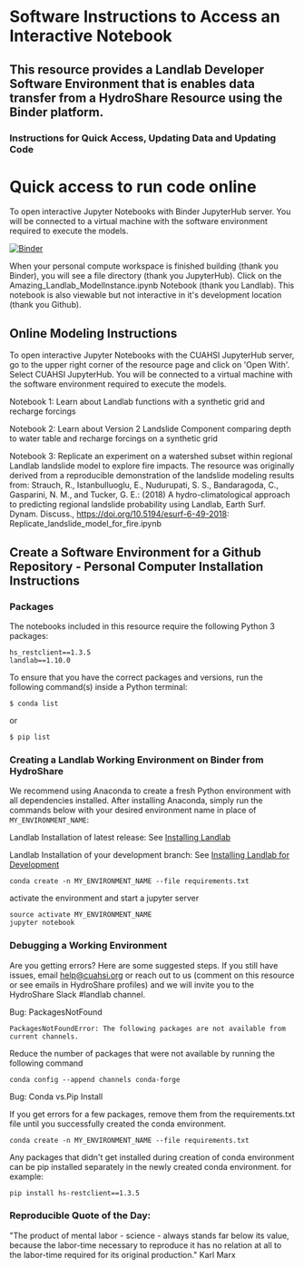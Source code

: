 # Software Instructions to Access an Interactive Notebook 
## This resource provides a Landlab Developer Software Environment that is enables data transfer from a HydroShare Resource using the Binder platform. 

### Instructions for Quick Access, Updating Data and Updating Code

# Quick access to run code online

To open interactive Jupyter Notebooks with Binder JupyterHub server. You will be connected to a virtual machine with the software environment required to execute the models.

[![Binder](https://mybinder.org/badge_logo.svg)](https://mybinder.org/v2/hydroshare/https%3A%2F%2Fwww.hydroshare.org%2Fresource%2F4cac25933f6448409cab97b293129b4f/)

When your personal compute workspace is finished building (thank you Binder), you will see a file directory (thank you JupyterHub). 
Click on the Amazing_Landlab_ModelInstance.ipynb Notebook (thank you Landlab).  This notebook is also viewable but not interactive in it's development location (thank you Github). 


## Online Modeling Instructions 

To open interactive Jupyter Notebooks with the CUAHSI JupyterHub server, go to the upper right corner of the resource page and click on 'Open With'. Select CUAHSI JupyterHub.  You will be connected to a virtual machine with the software environment required to execute the models.

Notebook 1: Learn about Landlab functions with a synthetic grid and recharge forcings

Notebook 2: Learn about Version 2 Landslide Component comparing depth to water table and recharge forcings on a synthetic grid

Notebook 3: Replicate an experiment on a watershed subset within regional Landlab landslide model to explore fire impacts. The resource was originally derived from a reproducible demonstration of the landslide modeling results from: Strauch, R., Istanbulluoglu, E., Nudurupati, S. S., Bandaragoda, C., Gasparini, N. M., and Tucker, G. E.: (2018) A hydro-climatological approach to predicting regional landslide probability using Landlab, Earth Surf. Dynam. Discuss., https://doi.org/10.5194/esurf-6-49-2018:  Replicate_landslide_model_for_fire.ipynb

## Create a Software Environment for a Github Repository - Personal Computer Installation Instructions 

### Packages

The notebooks included in this resource require the following Python 3 packages:

```
hs_restclient==1.3.5
landlab==1.10.0  

```

To ensure that you have the correct packages and versions, run the following command(s) inside a Python terminal:

```
$ conda list
```

or 

```
$ pip list
```

### Creating a Landlab Working Environment on Binder from HydroShare

We recommend using Anaconda to create a fresh Python environment with all dependencies installed. After installing Anaconda, simply run the commands below with your desired environment name in place of `MY_ENVIRONMENT_NAME`:

Landlab Installation of latest release: See [Installing Landlab](https://landlab.readthedocs.io/en/master/install/)

Landlab Installation of your development branch: See [Installing Landlab for Development](https://landlab.readthedocs.io/en/stable/dev_guide_install.html)

```
conda create -n MY_ENVIRONMENT_NAME --file requirements.txt
```

activate the environment and start a jupyter server

```
source activate MY_ENVIRONMENT_NAME
jupyter notebook
```
### Debugging a Working Environment
Are you getting errors?  Here are some suggested steps. If you still have issues, email help@cuahsi.org or reach out to us (comment on this resource or see emails in HydroShare profiles) and we will invite you to the HydroShare Slack #landlab channel. 

Bug: PackagesNotFound

```
PackagesNotFoundError: The following packages are not available from current channels.
```

Reduce the number of packages that were not available by running the following command

```
conda config --append channels conda-forge
```

Bug: Conda vs.Pip Install

If you get errors for a few packages, remove them from the requirements.txt file until you successfully created the conda environment.

```
conda create -n MY_ENVIRONMENT_NAME --file requirements.txt
```

Any packages that didn't get installed during creation of conda environment can be pip installed separately in the newly created conda environment.
for example: 

```
pip install hs-restclient==1.3.5
```

### Reproducible Quote of the Day:

"The product of mental labor - science - always stands far below its value, because the labor-time necessary to reproduce it has no relation at all to the labor-time required for its original production."  Karl Marx


